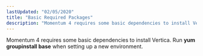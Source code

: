 ```yaml
---
lastUpdated: "02/05/2020"
title: "Basic Required Packages"
description: "Momentum 4 requires some basic dependencies to install Vertica Run yum groupinstall base when setting up a new environment..."
---
```


Momentum 4 requires some basic dependencies to install Vertica. Run **yum groupinstall base**                   when setting up a new environment.